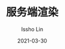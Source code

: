 ---
title: 服务端渲染
sidebar: 'auto'
date: 2021-03-30
author: Issho Lin
tags:
 - 基础
categories:
 - ssr
---